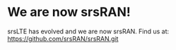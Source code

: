 # We are now srsRAN!

srsLTE has evolved and we are now srsRAN. Find us at: https://github.com/srsRAN/srsRAN.git
